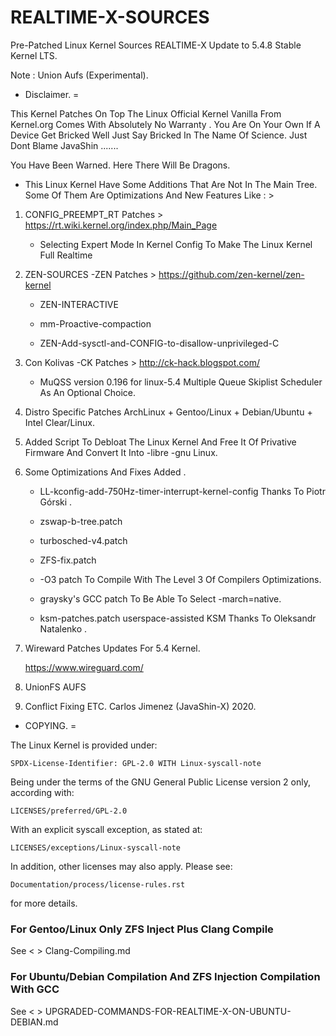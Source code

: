 # REALTIME-X-SOURCES

Pre-Patched Linux Kernel Sources REALTIME-X
Update to 5.4.8 Stable Kernel LTS.

Note : Union Aufs (Experimental).

* Disclaimer. =

This Kernel Patches On Top The Linux Official Kernel Vanilla From Kernel.org Comes With Absolutely
No Warranty . You Are On Your Own If A Device Get Bricked Well Just Say Bricked In The Name Of Science.
Just Dont Blame JavaShin .......  

You Have Been Warned.
Here There Will Be Dragons.
 


* This Linux Kernel Have Some Additions That Are Not In The Main Tree.
  Some Of Them Are Optimizations And New Features Like : >

1. CONFIG_PREEMPT_RT Patches > https://rt.wiki.kernel.org/index.php/Main_Page
   
   * Selecting Expert Mode In Kernel Config To Make The Linux Kernel Full Realtime

2. ZEN-SOURCES -ZEN Patches > https://github.com/zen-kernel/zen-kernel
   
   * ZEN-INTERACTIVE
   
   * mm-Proactive-compaction
   
   * ZEN-Add-sysctl-and-CONFIG-to-disallow-unprivileged-C 
   
3. Con Kolivas -CK Patches > http://ck-hack.blogspot.com/ 
   
   * MuQSS version 0.196 for linux-5.4 Multiple Queue Skiplist Scheduler As An Optional Choice.

4. Distro Specific Patches ArchLinux + Gentoo/Linux + Debian/Ubuntu + Intel Clear/Linux.

5. Added Script To Debloat The Linux Kernel And Free It Of Privative Firmware And Convert It Into -libre -gnu Linux.

6. Some Optimizations And Fixes Added .
  
   * LL-kconfig-add-750Hz-timer-interrupt-kernel-config Thanks To Piotr Górski .
  
   * zswap-b-tree.patch
  
   * turbosched-v4.patch
  
   * ZFS-fix.patch
  
   * -O3 patch To Compile With The Level 3 Of Compilers Optimizations.
  
   * graysky's GCC patch To Be Able To Select -march=native.
  
   * ksm-patches.patch userspace-assisted KSM Thanks To  Oleksandr Natalenko .

7. Wireward Patches Updates For 5.4 Kernel. 
   
   https://www.wireguard.com/

8. UnionFS AUFS

9. Conflict Fixing ETC.
   Carlos Jimenez (JavaShin-X) 2020.

* COPYING. =

The Linux Kernel is provided under:

	SPDX-License-Identifier: GPL-2.0 WITH Linux-syscall-note

Being under the terms of the GNU General Public License version 2 only,
according with:

	LICENSES/preferred/GPL-2.0

With an explicit syscall exception, as stated at:

	LICENSES/exceptions/Linux-syscall-note

In addition, other licenses may also apply. Please see:

	Documentation/process/license-rules.rst

for more details.

### For Gentoo/Linux Only ZFS Inject Plus Clang Compile ###
See < > Clang-Compiling.md

### For Ubuntu/Debian Compilation And ZFS Injection Compilation With GCC ###
See < > UPGRADED-COMMANDS-FOR-REALTIME-X-ON-UBUNTU-DEBIAN.md








